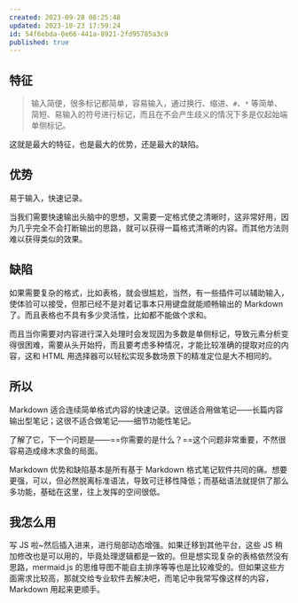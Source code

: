 ```yaml
---
created: 2023-09-28 08:25:48
updated: 2023-10-23 17:59:24
id: 54f6ebda-0e66-441a-8921-2fd95785a3c9
published: true
---
```


## 特征

> 输入简便，很多标记都简单，容易输入，通过换行、缩进、`#`、`*` 等简单、简短、易输入的符号进行标记，而且在不会产生歧义的情况下多是仅起始端单侧标记。

这就是最大的特征，也是最大的优势，还是最大的缺陷。

## 优势

易于输入，快速记录。

当我们需要快速输出头脑中的思想，又需要一定格式使之清晰时，这非常好用，因为几乎完全不会打断输出的思路，就可以获得一篇格式清晰的内容。而其他方法则难以获得类似的效果。

## 缺陷

如果需要复杂的格式，比如表格，就会很尴尬，当然，有一些插件可以辅助输入，使体验可以接受，但那已经不是对着记事本只用键盘就能顺畅输出的 Markdown 了。而且表格也不具有多少灵活性，比如都不能做个求和。

而且当你需要对内容进行深入处理时会发现因为多数是单侧标记，导致元素分析变得很困难，需要从头开始捋，而且要考虑多种情况，才能比较准确的提取对应的内容，这和 HTML 用选择器可以轻松实现多数场景下的精准定位是大不相同的。

## 所以

Markdown 适合连续简单格式内容的快速记录。这很适合用做笔记——长篇内容输出型笔记；这很不适合做笔记——细节功能性笔记。

了解了它，下一个问题是——==你需要的是什么？==这个问题非常重要，不然很容易造成缘木求鱼的局面。

Markdown 优势和缺陷基本是所有基于 Markdown 格式笔记软件共同的痛。想要更强，可以，但必然脱离标准语法，导致可迁移性降低；而基础语法就提供了那么多功能，基础在这里，往上发挥的空间很低。

## 我怎么用

写 JS 啦~然后插入进来，进行局部动态增强。如果迁移到其他平台，这些 JS 稍加修改也是可以用的，毕竟处理逻辑都是一致的。但是想实现复杂的表格依然没有思路，mermaid.js 的思维导图不能自主排序等等也是比较难受的。但如果这些方面需求比较高，那就交给专业软件去解决吧，而笔记中我常写像这样的内容，Markdown 用起来更顺手。